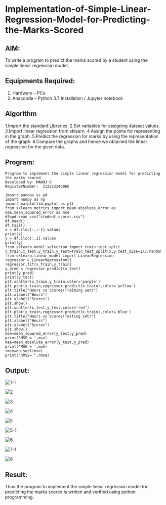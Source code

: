 # Implementation-of-Simple-Linear-Regression-Model-for-Predicting-the-Marks-Scored

## AIM:
To write a program to predict the marks scored by a student using the simple linear regression model.

## Equipments Required:
1. Hardware – PCs
2. Anaconda – Python 3.7 Installation / Jupyter notebook

## Algorithm
1.Import the standard Libraries.
2.Set variables for assigning dataset values.
3.Import linear regression from sklearn.
4.Assign the points for representing in the graph.
5.Predict the regression for marks by using the representation of the graph.
6.Compare the graphs and hence we obtained the linear regression for the given data.

## Program:
```
Program to implement the simple linear regression model for predicting the marks scored.
Developed by: MANOJ G
RegisterNumber:  212222240060
```
```
import pandas as pd
import numpy as np
import matplotlib.pyplot as plt
from sklearn.metrics import mean_absolute_error as mae,mean_squared_error as mse
df=pd.read_csv("student_scores.csv")
df.head()
df.tail()
x = df.iloc[:,:-1].values
print(x)
y = df.iloc[:,1].values
print(y)
from sklearn.model_selection import train_test_split
x_train,x_test,y_train,y_test=train_test_split(x,y,test_size=1/3,random_state=0)
from sklearn.linear_model import LinearRegression
regressor = LinearRegression()
regressor.fit(x_train,y_train)
y_pred = regressor.predict(x_test)
print(y_pred)
print(y_test)
plt.scatter(x_train,y_train,color='purple')
plt.plot(x_train,regressor.predict(x_train),color='yellow')
plt.title("Hours vs Scores(Training set)")
plt.xlabel("Hours")
plt.ylabel("Scores")
plt.show()
plt.scatter(x_test,y_test,color='red')
plt.plot(x_train,regressor.predict(x_train),color='blue')
plt.title("Hours vs Scores(Testing set)")
plt.xlabel("Hours")
plt.ylabel("Scores")
plt.show()
mse=mean_squared_error(y_test,y_pred)
print('MSE = ',mse)
mae=mean_absolute_error(y_test,y_pred)
print('MAE = ',mae)
rmse=np.sqrt(mse)
print("RMSE= ",rmse)
```

## Output:
![1-1](https://github.com/Danielmanoj/Implementation-of-Simple-Linear-Regression-Model-for-Predicting-the-Marks-Scored/assets/69635071/6a351970-736c-4b05-ac81-72fbf737b51a)


![2](https://github.com/Danielmanoj/Implementation-of-Simple-Linear-Regression-Model-for-Predicting-the-Marks-Scored/assets/69635071/be3d94f5-d75a-4dc1-9a6d-111e32214ac7)


![3](https://github.com/Danielmanoj/Implementation-of-Simple-Linear-Regression-Model-for-Predicting-the-Marks-Scored/assets/69635071/c79ea166-9ef9-4de9-ad8e-d2e0f9002a88)


![4](https://github.com/Danielmanoj/Implementation-of-Simple-Linear-Regression-Model-for-Predicting-the-Marks-Scored/assets/69635071/c9025e52-24da-461f-841e-7debfc0ad989)


![5](https://github.com/Danielmanoj/Implementation-of-Simple-Linear-Regression-Model-for-Predicting-the-Marks-Scored/assets/69635071/bffd6107-b906-47ac-8ec8-cfe5d4b44442)


![5-1](https://github.com/Danielmanoj/Implementation-of-Simple-Linear-Regression-Model-for-Predicting-the-Marks-Scored/assets/69635071/08262751-5f15-47f4-9530-d8abd01c8f19)



![6](https://github.com/Danielmanoj/Implementation-of-Simple-Linear-Regression-Model-for-Predicting-the-Marks-Scored/assets/69635071/aa3b8b77-96d8-41ab-bf46-edbd7498d3f3)



![7-1](https://github.com/Danielmanoj/Implementation-of-Simple-Linear-Regression-Model-for-Predicting-the-Marks-Scored/assets/69635071/d27037f7-3ed6-48ef-9ec5-0d941f67cf6e)


![8](https://github.com/Danielmanoj/Implementation-of-Simple-Linear-Regression-Model-for-Predicting-the-Marks-Scored/assets/69635071/2aaac4fd-1cd4-4e6d-a0c2-252de9239a09)











## Result:
Thus the program to implement the simple linear regression model for predicting the marks scored is written and verified using python programming.
